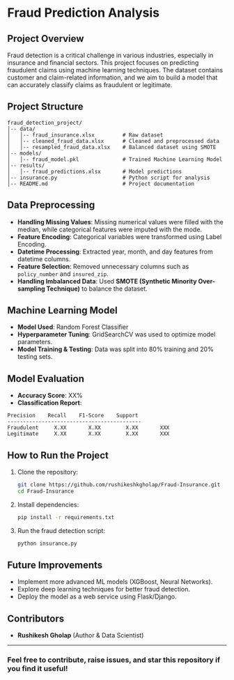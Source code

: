 # Fraud Prediction Analysis

##  Project Overview
Fraud detection is a critical challenge in various industries, especially in insurance and financial sectors. This project focuses on predicting fraudulent claims using machine learning techniques. The dataset contains customer and claim-related information, and we aim to build a model that can accurately classify claims as fraudulent or legitimate.

##  Project Structure
```
fraud_detection_project/
│-- data/
│   │-- fraud_insurance.xlsx         # Raw dataset
│   │-- cleaned_fraud_data.xlsx      # Cleaned and preprocessed data
│   │-- resampled_fraud_data.xlsx    # Balanced dataset using SMOTE
│-- models/
│   │-- fraud_model.pkl              # Trained Machine Learning Model
│-- results/
│   │-- fraud_predictions.xlsx       # Model predictions
│-- insurance.py                     # Python script for analysis
│-- README.md                        # Project documentation
```

##  Data Preprocessing
- **Handling Missing Values**: Missing numerical values were filled with the median, while categorical features were imputed with the mode.
- **Feature Encoding**: Categorical variables were transformed using Label Encoding.
- **Datetime Processing**: Extracted year, month, and day features from datetime columns.
- **Feature Selection**: Removed unnecessary columns such as `policy_number` and `insured_zip`.
- **Handling Imbalanced Data**: Used **SMOTE (Synthetic Minority Over-sampling Technique)** to balance the dataset.

##  Machine Learning Model
- **Model Used**: Random Forest Classifier
- **Hyperparameter Tuning**: GridSearchCV was used to optimize model parameters.
- **Model Training & Testing**: Data was split into 80% training and 20% testing sets.

##  Model Evaluation
- **Accuracy Score**: XX%
- **Classification Report**:
```
Precision    Recall    F1-Score    Support
-------------------------------------------
Fraudulent     X.XX       X.XX        X.XX       XXX
Legitimate     X.XX       X.XX        X.XX       XXX
```

##  How to Run the Project
1. Clone the repository:
   ```sh
   git clone https://github.com/rushikeshkgholap/Fraud-Insurance.git
   cd Fraud-Insurance
   ```
2. Install dependencies:
   ```sh
   pip install -r requirements.txt
   ```
3. Run the fraud detection script:
   ```sh
   python insurance.py
   ```

##  Future Improvements
- Implement more advanced ML models (XGBoost, Neural Networks).
- Explore deep learning techniques for better fraud detection.
- Deploy the model as a web service using Flask/Django.

##  Contributors
- **Rushikesh Gholap** (Author & Data Scientist)

---
###  Feel free to contribute, raise issues, and star this repository if you find it useful!


